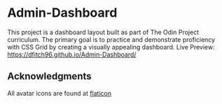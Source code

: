 # Admin-Dashboard
This project is a dashboard layout built as part of The Odin Project curriculum. The primary goal is to practice and demonstrate proficiency with CSS Grid by creating a visually appealing dashboard.
Live Preview: https://dfitch96.github.io/Admin-Dashboard/


## Acknowledgments
All avatar icons are found at [flaticon](https://www.flaticon.com/search?word=batman)
